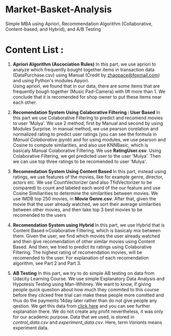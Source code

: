 # Market-Basket-Analysis
Simple MBA using Apriori, Recommendation Algorithm (Collaborative, Content-based, and Hybrid), and A/B Testing


# Content List : 
1. <b>Apriori Algorithm (Ascociation Rules)</b> 
In this part, we use apriori to analyze which frequently bought together items in transaction data (DataPurchase.csv) using Manual (Credit by zhaopace@foxmail.com) and using Python's modules Apyori. <br> Using apriori, we found that in our data, there are some items that are frequently bough together (Music Pad-Camera) with lift more than 1. We conclude that it is recomended for shop owner to put these items near each other.

2. <b>Recomendation System Using Colaborative Filtering : User Based </b>
  In this part we use Colaborative Filtering to predict and recomend movies to user 'Mulya'. We use 2 method, first by Manual and second by using Modules Surprise. In manual method, we use pearson corelation and normalized rating to predict user ratings (you can see the formula in <i>Manual Colaborative.ipynb</i>) and for using modules, we use pearson and Cosine to compute similarities, and also use KNNBasic, which is basicaly Manual Colaborative Filtering. We use <b>RatingUser.csv</b>.
  Using Colaborative Filtering, we get predicted user to the user 'Mulya'. Then we can use top three ratings to be recomended to user 'Mulya'.
 
3. <b>Recomendation System Using Content Based </b> In this part, instead using ratings, we use features of the movies, like for example genre, director, actors etc. We use CountVectorizer (and also TfidVectorizer to be compared) to count and labeled each word of the our feature and use Cosine Similiarities to determine the similarities between movies. We use IMDB top 250 movies, in <b>Movie Genre.csv</b>. After that, given the movie that the user already watched, we sort their average similarities between other movies, and then take top 3 best movies to be recomended to the users
 
4. <b>Recomendation System using Hybrid </b> In this part, we use Hybrid that is Content Based->Colaborative Filtering, which is basicaly mix between them. Given the user, we find which movies the user already watched and then give recomendation of other similar movies using Content Based. And then, we tried to predict its ratings using Colaborative Filtering. The highest rating of recomendation movies, will be recomended to the user. For explanation of each recomendation algorithm, see Part 2 and Part 3.  
 
5. <b>AB Testing</b> In this part, we try to do simple AB testing on data from Udacity Learning Course. We use simple Explanatory Data Analysis and Hypotesis Testing using Man-Whitney. We want to know, if giving people quick question about how much they commited to this course before they clicked free trial can make these people more comitted and thus do the payments 14day later rather than do not give people any qestion. We get this data from [click here](https://docs.google.com/document/u/1/d/1aCquhIqsUApgsxQ8-SQBAigFDcfWVVohLEXcV6jWbdI/pub?embedded=True) and you can see further explanation there. We do not create any profit nevertheless, it was only for our academic purpose. Data that we used, is stored in <i>control_data.csv</i> and <i>experiment_data.csv</i>. Here, term <i>Variants</i> means experiment data.
